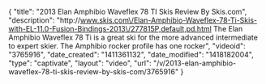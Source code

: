 {
    "title": "2013 Elan Amphibio Waveflex 78 TI Skis Review By Skis.com",
    "description": "http:\/\/www.skis.com\/Elan-Amphibio-Waveflex-78-Ti-Skis-with-EL-11.0-Fusion-Bindings-2013\/277815P,default,pd.html  The Elan Amphibio Waveflex 78 Ti is a great ski for the more advanced intermediate to expert skier. The Amphibio rocker profile has one rocker",
    "videoid": "3765916",
    "date_created": "1411361132",
    "date_modified": "1418182004",
    "type": "captivate",
    "layout": "video",
    "url": "\/v\/2013-elan-amphibio-waveflex-78-ti-skis-review-by-skis-com\/3765916"
}